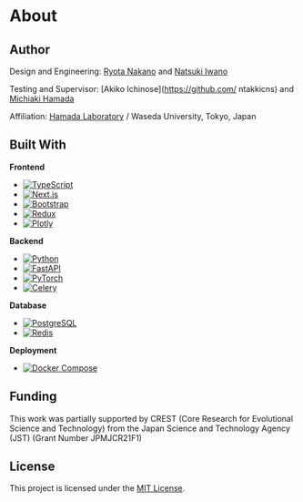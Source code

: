 # About

## Author

Design and Engineering: [Ryota Nakano](https://github.com/unkosan) and [Natsuki Iwano](https://github.com/Xilorole)

Testing and Supervisor: [Akiko Ichinose](https://github.com/
ntakkicns) and [Michiaki Hamada](https://www.hamadalab.com/)

Affiliation: [Hamada Laboratory](https://www.hamadalab.com/) / Waseda University, Tokyo, Japan

## Built With

**Frontend**

- [![TypeScript][TypeScript]][TypeScript-url]
- [![Next.js][Next.js]][Next.js-url]
- [![Bootstrap][Bootstrap]][Bootstrap-url]
- [![Redux][Redux]][Redux-url]
- [![Plotly][Plotly]][Plotly-url]

**Backend**

- [![Python][Python]][Python-url]
- [![FastAPI][FastAPI]][FastAPI-url]
- [![PyTorch][PyTorch]][PyTorch-url]
- [![Celery][Celery]][Celery-url]

**Database**

- [![PostgreSQL][PostgreSQL]][PostgreSQL-url]
- [![Redis][Redis]][Redis-url]

**Deployment**

- [![Docker Compose][Docker Compose]][Docker Compose-url]

## Funding

This work was partially supported by CREST (Core Research for Evolutional Science and Technology) from the Japan Science and Technology Agency (JST) (Grant Number JPMJCR21F1)

## License

This project is licensed under the [MIT License](LICENSE).

<!-- Links -->

[TypeScript]: https://img.shields.io/badge/TypeScript-3178C6.svg?logo=typescript&style=flat&logoColor=white
[Next.js]: https://img.shields.io/badge/Next.js-000000.svg?logo=next.js&style=flat&logoColor=white
[Bootstrap]: https://img.shields.io/badge/Bootstrap-7952B3.svg?logo=bootstrap&style=flat&logoColor=white
[Redux]: https://img.shields.io/badge/Redux-764ABC.svg?logo=redux&style=flat&logoColor=white
[Plotly]: https://img.shields.io/badge/Plotly.js-3F4F75.svg?logo=plotly&style=flat&logoColor=white
[Python]: https://img.shields.io/badge/Python-3776AB.svg?logo=python&style=flat&logoColor=white
[FastAPI]: https://img.shields.io/badge/FastAPI-009688.svg?logo=fastapi&style=flat&logoColor=white
[PyTorch]: https://img.shields.io/badge/PyTorch-EE4C2C.svg?logo=pytorch&style=flat&logoColor=white
[Celery]: https://img.shields.io/badge/Celery-37814A.svg?logo=celery&style=flat&logoColor=white
[PostgreSQL]: https://img.shields.io/badge/PostgreSQL-4169E1.svg?logo=postgresql&style=flat&logoColor=white
[Redis]: https://img.shields.io/badge/Redis-DC382D.svg?logo=redis&style=flat&logoColor=white
[Docker Compose]: https://img.shields.io/badge/Docker%20Compose-2496ED.svg?logo=docker&style=flat&logoColor=white

[TypeScript-url]: https://www.typescriptlang.org/
[Next.js-url]: https://nextjs.org/
[Bootstrap-url]: https://getbootstrap.com/
[Redux-url]: https://redux.js.org/
[Plotly-url]: https://plotly.com/javascript/
[Python-url]: https://www.python.org/
[FastAPI-url]: https://fastapi.tiangolo.com/
[PyTorch-url]: https://pytorch.org/
[Celery-url]: https://docs.celeryq.dev/en/stable/
[PostgreSQL-url]: https://www.postgresql.org/
[Redis-url]: https://redis.io/
[Docker Compose-url]: https://docs.docker.com/compose/
